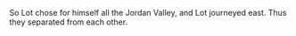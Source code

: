 So Lot chose for himself all the Jordan Valley, and Lot journeyed east. Thus they separated from each other.
